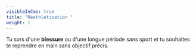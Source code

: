 ```yaml
---
visibleInCms: true
title: "Réathlétisation "
weight: 1
---
```

Tu sors d'une **blessure** ou d'une longue période sans sport et tu souhaites te reprendre en main sans objectif précis.